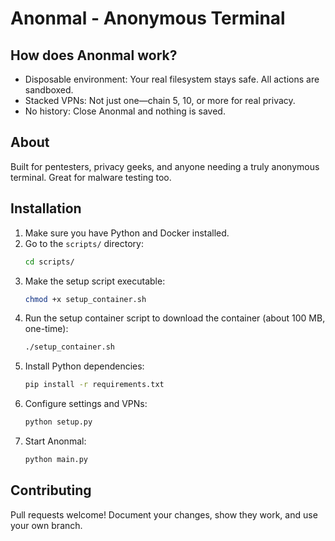 # Anonmal - Anonymous Terminal

## How does Anonmal work?
- Disposable environment: Your real filesystem stays safe. All actions are sandboxed.
- Stacked VPNs: Not just one—chain 5, 10, or more for real privacy.
- No history: Close Anonmal and nothing is saved.

## About
Built for pentesters, privacy geeks, and anyone needing a truly anonymous terminal. Great for malware testing too.

## Installation

1. Make sure you have Python and Docker installed.
2. Go to the `scripts/` directory:
    ```sh
    cd scripts/
    ```
3. Make the setup script executable:
    ```sh
    chmod +x setup_container.sh
    ```
4. Run the setup container script to download the container (about 100 MB, one-time):
    ```sh
    ./setup_container.sh
    ```
5. Install Python dependencies:
    ```sh
    pip install -r requirements.txt
    ```
6. Configure settings and VPNs:
    ```sh
    python setup.py
    ```
7. Start Anonmal:
    ```sh
    python main.py
    ```

## Contributing
Pull requests welcome! Document your changes, show they work, and use your own branch.
